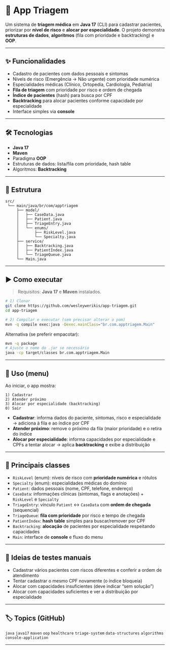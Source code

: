# 🏥 App Triagem

Um sistema de **triagem médica** em **Java 17** (CLI) para cadastrar pacientes, priorizar por **nível de risco** e **alocar por especialidade**. O projeto demonstra **estruturas de dados**, **algoritmos** (fila com prioridade e backtracking) e **OOP**.

---

## ✨ Funcionalidades
- Cadastro de pacientes com dados pessoais e sintomas
- Níveis de risco (Emergência → Não urgente) com prioridade numérica
- Especialidades médicas (Clínico, Ortopedia, Cardiologia, Pediatria)
- **Fila de triagem** com prioridade por risco e ordem de chegada
- **Índice de pacientes** (hash) para busca por CPF
- **Backtracking** para alocar pacientes conforme capacidade por especialidade
- Interface simples via **console**

---

## 🛠️ Tecnologias
- **Java 17**
- **Maven**
- Paradigma **OOP**
- Estruturas de dados: lista/fila com prioridade, hash table
- Algoritmos: **Backtracking**

---

## 📂 Estrutura
```
src/
 └── main/java/br/com/apptriagem
     ├── model/
     │   ├── CaseData.java
     │   ├── Patient.java
     │   ├── TriageEntry.java
     │   └── enums/
     │       ├── RiskLevel.java
     │       └── Specialty.java
     ├── service/
     │   ├── Backtracking.java
     │   ├── PatientIndex.java
     │   └── TriageQueue.java
     └── Main.java
```

---

## ▶️ Como executar

> Requisitos: **Java 17** e **Maven** instalados.

```bash
# 1) Clonar
git clone https://github.com/wesleywerikis/app-triagem.git
cd app-triagem

# 2) Compilar e executar (sem precisar alterar o pom)
mvn -q compile exec:java -Dexec.mainClass="br.com.apptriagem.Main"
```

Alternativa (se preferir empacotar):
```bash
mvn -q package
# Ajuste o nome do .jar se necessário
java -cp target/classes br.com.apptriagem.Main
```

---

## 🧭 Uso (menu)

Ao iniciar, o app mostra:

```
1) Cadastrar
2) Atender próximo
3) Alocar por especialidade (backtracking)
0) Sair
```

- **Cadastrar**: informa dados do paciente, sintomas, risco e especialidade → adiciona à fila e ao índice por CPF  
- **Atender próximo**: remove o próximo da fila (maior prioridade) e o retira do índice  
- **Alocar por especialidade**: informa capacidades por especialidade e CPFs a tentar alocar → aplica **backtracking** e exibe a distribuição

---

## 🧩 Principais classes

- `RiskLevel` (enum): níveis de risco com **prioridade numérica** e rótulos  
- `Specialty` (enum): especialidades médicas do domínio  
- `Patient`: dados pessoais (nome, CPF, telefone, endereço)  
- `CaseData`: informações clínicas (sintomas, flags e anotações) + `RiskLevel` e `Specialty`  
- `TriageEntry`: vínculo `Patient` ↔ `CaseData` com **ordem de chegada** (sequencial)  
- `TriageQueue`: **fila com prioridade** por risco e tempo de chegada  
- `PatientIndex`: **hash table** simples para buscar/remover por CPF  
- `Backtracking`: **alocação** de pacientes por especialidade respeitando capacidades  
- `Main`: interface de **console** e fluxo do menu

---

## 🧪 Ideias de testes manuais

- Cadastrar vários pacientes com riscos diferentes e conferir a ordem de atendimento  
- Tentar cadastrar o mesmo CPF novamente (o índice bloqueia)  
- Alocar com capacidades insuficientes (deve indicar “sem solução”)  
- Alocar com capacidades suficientes e ver a distribuição por especialidade

---

## 🏷️ Topics (GitHub)
`java` `java17` `maven` `oop` `healthcare` `triage-system` `data-structures` `algorithms` `console-application`

---
